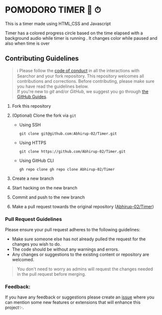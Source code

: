 # POMODORO TIMER 🍅 ⏱

This is a timer made using HTML,CSS and Javascript

Timer has a colored progress circle based on the time elapsed with a background audio while timer is running .
It changes color while paused and also when time is over

## Contributing Guidelines

> :information_source: Please follow the [code of conduct](CODE_OF_CONDUCT.md) in all the interactions with Searchor and your fork repository.
This repository welcomes all contributions and corrections. Before contributing, please make sure you have read the guidelines below. <br>
If you're new to _git_ and/or _GitHub_, we suggest you go through [the GitHub Guides](https://guides.github.com/introduction/flow/).
1. Fork this repository
2. (Optional) Clone the fork via `git`
   - Using SSH

     ```shell
     git clone git@github.com:Abhirup-02/Timer.git
     ```

   - Using HTTPS

     ```shell
     git clone https://github.com/Abhirup-02/Timer.git
     ```

   - Using GitHub CLI

     ```shell
     gh repo clone gh repo clone Abhirup-02/Timer
     ```

3. Create a new branch 
4. Start hacking on the new branch
5. Commit and push to the new branch
6. Make a pull request towards the original repository ([Abhirup-02/Timer](https://github.com/Abhirup-02/Timer))

### Pull Request Guidelines

Please ensure your pull request adheres to the following guidelines:

- Make sure someone else has not already pulled the request for the changes you wish to do.
- The code should be without any warnings and errors.
- Any changes or suggestions to the existing content or repository are welcomed.

> You don't need to worry as admins will request the changes needed in the pull request before merging.
### Feedback:

If you have any feedback or suggestions please create an  <a href="https://github.com/Abhirup-02/Timer/issues">issue</a> where you can mention some new features or extensions that will enhance this project✨.